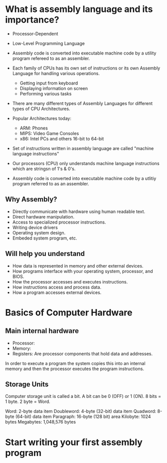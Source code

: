 # What is assembly language and its importance?

- Processor-Dependent
- Low-Level Programming Language
- Assembly code is converted into executable machine code by a utility program refereed to as an assembler.




- Each family of CPUs has its own set of instructions or its own Assembly Language for handling various operations.
  - Getting input from keyboard
  - Displaying information on screen
  - Performing various tasks





- There are many different types of Assembly Languages for different types of CPU Architectures.
- Popular Architectures today:
  - ARM: Phones
  - MIPS: Video Game Consoles
  - x86: Intel PCs and others 16-bit to 64-bit





- Set of instructions written in assembly language are called "machine language instructions"
- Our processors (CPU) only understands machine language instructions which are stringsn of 1's & 0's.
- Assembly code is converted into executable machine code by a utlitiy program referred to as an assembler. 




## Why Assembly?
- Directly communicate with hardware using human readable text.
- Direct hardware manipulation.
- Access to specialized processor instructions.
- Writing device drivers
- Operating system design.
- Embeded system program, etc.


## Will help you understand
- How data is represented in memory and other external devices. 
- How programs interface with your operating system, processor, and BIOS. 
- How the processor accesses and executes instructions.
- How instructions access and process data.
- How a program accesses external devices. 







# Basics of Computer Hardware
## Main internal hardware
- Processor:
- Memory:
- Registers: Are processor components that hold data and addresses.

In order to execute a program the system copies this into an internal memory and then the processor executes the program instructions.


## Storage Units
Computer storage unit is called a bit.
A bit can be 0 (OFF) or 1 (ON).
8 bits = 1 byte.
2 byte = Word.

Word: 2-byte data item
Doubleword: 4-byte (32-bit) data item
Quadword: 8-byte (64-bit) data item
Paragraph: 16-byte (128 bit) area
Kilobyte: 1024 bytes
Megabytes: 1,048,576 bytes

















# Start writing your first assembly program

